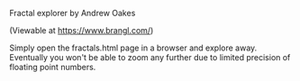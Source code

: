 Fractal explorer 
by Andrew Oakes

(Viewable at https://www.brangl.com/)
 
Simply open the fractals.html page in a browser and explore away.
Eventually you won't be able to zoom any further due to limited precision
of floating point numbers.
